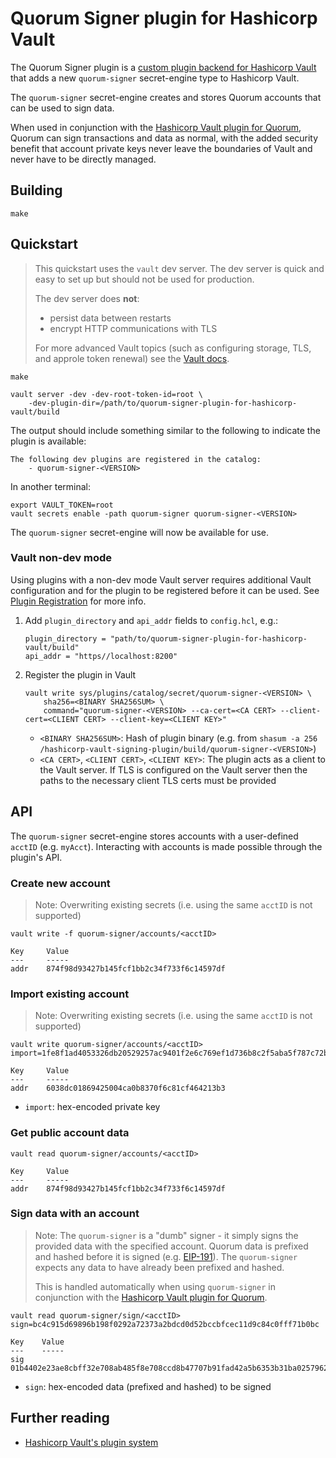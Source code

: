 # Quorum Signer plugin for Hashicorp Vault

The Quorum Signer plugin is a [custom plugin backend for Hashicorp Vault](https://www.vaultproject.io/docs/plugin) that adds a new `quorum-signer` secret-engine type to Hashicorp Vault.  

The `quorum-signer` secret-engine creates and stores Quorum accounts that can be used to sign data.

When used in conjunction with the [Hashicorp Vault plugin for Quorum](https://github.com/consensys/quorum-account-plugin-hashicorp-vault), Quorum can sign transactions and data as normal, with the added security benefit that account private keys never leave the boundaries of Vault and never have to be directly managed.

## Building
```shell
make
```

## Quickstart 
> This quickstart uses the `vault` dev server.  The dev server is quick and easy to set up but should not be used for production.
>   
> The dev server does **not**:
>    * persist data between restarts
>    * encrypt HTTP communications with TLS  
>    
>    For more advanced Vault topics (such as configuring storage, TLS, and approle token renewal) see the [Vault docs](https://www.vaultproject.io/docs).

```shell
make
```
```shell
vault server -dev -dev-root-token-id=root \
    -dev-plugin-dir=/path/to/quorum-signer-plugin-for-hashicorp-vault/build
``` 

The output should include something similar to the following to indicate the plugin is available:
```shell
The following dev plugins are registered in the catalog:
    - quorum-signer-<VERSION>
```

In another terminal:
```shell
export VAULT_TOKEN=root
vault secrets enable -path quorum-signer quorum-signer-<VERSION>
```

The `quorum-signer` secret-engine will now be available for use. 

### Vault non-dev mode

Using plugins with a non-dev mode Vault server requires additional Vault configuration and for the plugin to be registered before it can be used.  See [Plugin Registration](https://www.vaultproject.io/docs/internals/plugins#plugin-registration) for more info.

1. Add `plugin_directory` and `api_addr` fields to `config.hcl`, e.g.: 
    ```
    plugin_directory = "path/to/quorum-signer-plugin-for-hashicorp-vault/build"
    api_addr = "https//localhost:8200"
    ``` 
1. Register the plugin in Vault
    ```shell
    vault write sys/plugins/catalog/secret/quorum-signer-<VERSION> \
        sha256=<BINARY SHA256SUM> \
        command="quorum-signer-<VERSION> --ca-cert=<CA CERT> --client-cert=<CLIENT CERT> --client-key=<CLIENT KEY>"
    ```
   * `<BINARY SHA256SUM>`: Hash of plugin binary (e.g. from `shasum -a 256 /hashicorp-vault-signing-plugin/build/quorum-signer-<VERSION>`)
   * `<CA CERT>`, `<CLIENT CERT>`, `<CLIENT KEY>`: The plugin acts as a client to the Vault server.  If TLS is configured on the Vault server then the paths to the necessary client TLS certs must be provided

## API
The `quorum-signer` secret-engine stores accounts with a user-defined `acctID` (e.g. `myAcct`).  Interacting with accounts is made possible through the plugin's API.

### Create new account
> Note: Overwriting existing secrets (i.e. using the same `acctID` is not supported)

```shell
vault write -f quorum-signer/accounts/<acctID>

Key     Value
---     -----
addr    874f98d93427b145fcf1bb2c34f733f6c14597df 
```

### Import existing account
> Note: Overwriting existing secrets (i.e. using the same `acctID` is not supported)

```shell
vault write quorum-signer/accounts/<acctID> import=1fe8f1ad4053326db20529257ac9401f2e6c769ef1d736b8c2f5aba5f787c72b

Key     Value
---     -----
addr    6038dc01869425004ca0b8370f6c81cf464213b3 
```

* `import`: hex-encoded private key

### Get public account data
```shell
vault read quorum-signer/accounts/<acctID>

Key     Value
---     -----
addr    874f98d93427b145fcf1bb2c34f733f6c14597df
```

### Sign data with an account
> Note: The `quorum-signer` is a "dumb" signer - it simply signs the provided data with the specified account.  Quorum data is prefixed and hashed before it is signed (e.g. [EIP-191](https://github.com/ethereum/EIPs/blob/master/EIPS/eip-191.md)).  The `quorum-signer` expects any data to have already been prefixed and hashed.  
>
> This is handled automatically when using `quorum-signer` in conjunction with the [Hashicorp Vault plugin for Quorum](https://github.com/consensys/quorum-account-plugin-hashicorp-vault).

```shell
vault read quorum-signer/sign/<acctID> sign=bc4c915d69896b198f0292a72373a2bdcd0d52bccbfcec11d9c84c0fff71b0bc

Key    Value
---    -----
sig    01b4402e23ae8cbff32e708ab485f8e708ccd8b47707b91fad42a5b6353b31ba02579620df93c1a6a189303fcf7a8095eb9c24a7bbc0039ab34e7df7bb6f3b5a01
```

* `sign`: hex-encoded data (prefixed and hashed) to be signed

## Further reading
* [Hashicorp Vault's plugin system](https://www.vaultproject.io/docs/internals/plugins)

